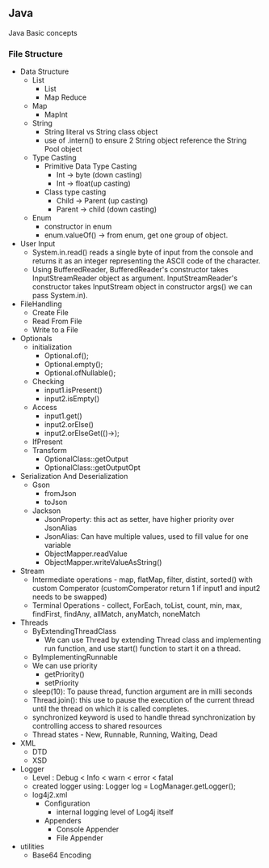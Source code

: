 ##  Java

Java Basic concepts

### File Structure
*  Data Structure
   * List
     * List 
     * Map Reduce
   * Map
     * MapInt
   * String
     * String literal vs String class object
     * use of .intern() to ensure 2 String object reference the String Pool object
   * Type Casting
     * Primitive Data Type Casting
       * Int -> byte (down casting)
       * Int -> float(up casting)
     * Class type casting
       * Child -> Parent (up casting)
       * Parent -> child (down casting)
   * Enum
     * constructor in enum
     * enum.valueOf() -> from enum, get one group of object.
* User Input
  * System.in.read() reads a single byte of input from the console and returns it as an integer representing the ASCII code of the character.
  * Using BufferedReader, BufferedReader's constructor takes InputStreamReader object as argument. InputStreamReader's constructor takes InputStream object in constructor args() we can pass System.in).
* FileHandling
  * Create File
  * Read From File
  * Write to a File
* Optionals
  * initialization
    * Optional.of(); 
    * Optional.empty();
    * Optional.ofNullable();
  * Checking
    * input1.isPresent()
    * input2.isEmpty()
  * Access
    * input1.get()
    * input2.orElse()
    * input2.orElseGet(()->);
  * IfPresent
  * Transform
    * OptionalClass::getOutput
    * OptionalClass::getOutputOpt
* Serialization And Deserialization
  * Gson
    * fromJson
    * toJson
  * Jackson
    * JsonProperty: this act as setter, have higher priority over JsonAlias 
    * JsonAlias: Can have multiple values, used to fill value for one variable
    * ObjectMapper.readValue
    * ObjectMapper.writeValueAsString()
* Stream
  * Intermediate operations - map, flatMap, filter, distint, sorted() with custom Comperator (customComperator return 1 if input1 and input2 needs to be swapped)
  * Terminal Operations - collect, ForEach, toList,  count, min, max, findFirst, findAny, allMatch, anyMatch, noneMatch
* Threads
  * ByExtendingThreadClass
    * We can use Thread by extending Thread class and implementing run function, and use start() function to start it on a thread.
  * ByImplementingRunnable
  * We can use priority
    * getPriority()
    * setPriority
  * sleep(10): To pause thread, function argument are in milli seconds
  * Thread.join(): this use to pause the execution of the current thread until the thread on which it is called completes.
  * synchronized keyword is used to handle thread synchronization by controlling access to shared resources
  * Thread states - New, Runnable, Running, Waiting, Dead
* XML
  * DTD
  * XSD
* Logger
  * Level : Debug < Info < warn < error < fatal
  * created logger using: Logger log = LogManager.getLogger();
  * log4j2.xml
    * Configuration
      *  internal logging level of Log4j itself
    * Appenders
      * Console Appender
      * File Appender
* utilities
  * Base64 Encoding
